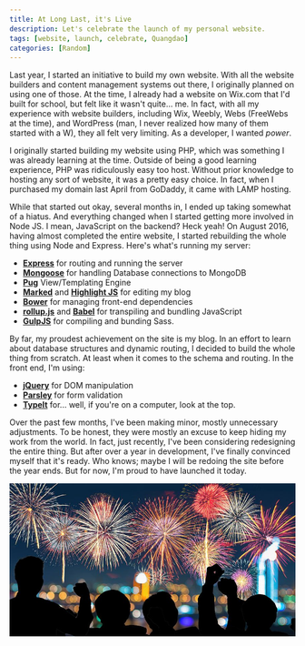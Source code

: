 ```yaml
---
title: At Long Last, it's Live
description: Let's celebrate the launch of my personal website.
tags: [website, launch, celebrate, Quangdao]
categories: [Random]
---
```


Last year, I started an initiative to build my own website. With all the website builders and content management systems out there, I originally planned on using one of those. At the time, I already had a website on Wix.com that I'd built for school, but felt like it wasn't quite... me. In fact, with all my experience with website builders, including Wix, Weebly, Webs (FreeWebs at the time), and WordPress (man, I never realized how many of them started with a W), they all felt very limiting. As a developer, I wanted _power_.

I originally started building my website using PHP, which was something I was already learning at the time. Outside of being a good learning experience, PHP was ridiculously easy too host. Without prior knowledge to hosting any sort of website, it was a pretty easy choice. In fact, when I purchased my domain last April from GoDaddy, it came with LAMP hosting. 

While that started out okay, several months in, I ended up taking somewhat of a hiatus. And everything changed when I started getting more involved in Node JS. I mean, JavaScript on the backend? Heck yeah! On August 2016, having almost completed the entire website, I started rebuilding the whole thing using Node and Express. Here's what's running my server:

- **[Express](https://expressjs.com/)** for routing and running the server
- **[Mongoose](http://mongoosejs.com/)** for handling Database connections to MongoDB
- **[Pug](https://pugjs.org/api/getting-started.html)** View/Templating Engine
- **[Marked](https://github.com/chjj/marked)** and **[Highlight JS](https://highlightjs.org)** for editing my blog
- **[Bower](https://bower.io/)** for managing front-end dependencies
- **[rollup.js](http://rollupjs.org/)** and **[Babel](https://babeljs.io/)** for transpiling and bundling JavaScript
- **[GulpJS](http://gulpjs.com/)** for compiling and bunding Sass.

By far, my proudest achievement on the site is my blog. In an effort to learn about database structures and dynamic routing, I decided to build the whole thing from scratch. At least when it comes to the schema and routing. In the front end, I'm using:

- **[jQuery](http://jquery.com/)** for DOM manipulation
- **[Parsley](http://parsleyjs.org/)** for form validation
- **[TypeIt](http://macarthur.me/typeit/)** for... well, if you're on a computer, look at the top.

Over the past few months, I've been making minor, mostly unnecessary adjustments. To be honest, they were mostly an excuse to keep hiding my work from the world. In fact, just recently, I've been considering redesigning the entire thing. But after over a year in development, I've finally convinced myself that it's ready. Who knows; maybe I will be redoing the site before the year ends. But for now, I'm proud to have launched it today.

![celebratory fireworks](/resources/images/blog/fireworks.jpg)